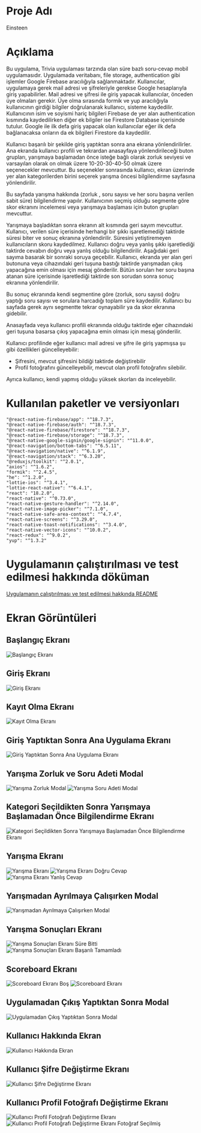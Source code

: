 # Proje Adı

Einsteen

# Açıklama

Bu uygulama, Trivia uygulaması tarzında olan süre bazlı soru-cevap mobil uygulamasıdır. Uygulamada veritabanı, file storage, authentication gibi işlemler Google Firebase aracılığıyla sağlanmaktadır. Kullanıcılar, uygulamaya gerek mail adresi ve şifreleriyle gerekse Google hesaplarıyla giriş yapabilirler. Mail adresi ve şifresi ile giriş yapacak kullanıcılar, önceden üye olmaları gerekir. Üye olma sırasında formik ve yup aracılığıyla kullanıcının girdiği bilgiler doğrulanarak kullanıcı, sisteme kaydedilir. Kullanıcının isim ve soyismi hariç bilgileri Firebase de yer alan authentication kısmında kaydedilirken diğer ek bilgiler ise Firestore Database içerisinde tutulur. Google ile ilk defa giriş yapacak olan kullanıcılar eğer ilk defa bağlanacaksa onların da ek bilgileri Firestore da kaydedilir.

Kullanıcı başarılı bir şekilde giriş yaptıktan sonra ana ekrana yönlendirilirler. Ana ekranda kullanıcı profili ve tekrardan anasayfaya yönlendirileceği buton grupları, yarışmaya başlamadan önce isteğe bağlı olarak zorluk seviyesi ve varsayılan olarak on olmak üzere 10-20-30-40-50 olmak üzere seçenecekler mevcuttur. Bu seçenekler sonrasında kullanıcı, ekran üzerinde yer alan kategorilerden birini seçerek yarışma öncesi bilgilendirme sayfasına yönlendirilir.

Bu sayfada yarışma hakkında (zorluk , soru sayısı ve her soru başına verilen sabit süre) bilgilendirme yapılır. Kullanıcının seçmiş olduğu segmente göre skor ekranını incelemesi veya yarışmaya başlaması için buton grupları mevcuttur.

Yarışmaya başladıktan sonra ekranın alt kısmında geri sayım mevcuttur. Kullanıcı, verilen süre içerisinde herhangi bir şıkkı işaretlemediği taktirde süresi biter ve sonuç ekranına yönlendirilir. Süresini yetiştiremeyen kullanıcıların skoru kaydedilmez. Kullanıcı doğru veya yanlış şıkkı işaretlediği taktirde cevabın doğru veya yanlış olduğu bilgilendirilir. Aşağıdaki geri sayıma basarak bir sonraki soruya geçebilir. Kullanıcı, ekranda yer alan geri butonuna veya cihazındaki geri tuşuna bastığı taktirde yarışmadan çıkış yapacağına emin olması için mesaj gönderilir. Bütün soruları her soru başına atanan süre içerisinde işaretlediği taktirde son sorudan sonra sonuç ekranına yönlendirilir.

Bu sonuç ekranında kendi segmentine göre (zorluk, soru sayısı) doğru yaptığı soru sayısı ve sorulara harcadığı toplam süre kaydedilir. Kullanıcı bu sayfada gerek aynı segmentte tekrar oynayabilir ya da skor ekranına gidebilir.

Anasayfada veya kullanıcı profili ekranında olduğu taktirde eğer cihazındaki geri tuşuna basarsa çıkış yapacağına emin olması için mesaj gönderilir.

Kullanıcı profilinde eğer kullanıcı mail adresi ve şifre ile giriş yapmışsa şu gibi özellikleri güncelleyebilir:

- Şifresini, mevcut şifresini bildiği taktirde değiştirebilir
- Profil fotoğrafını güncelleyebilir, mevcut olan profil fotoğrafını silebilir.

Ayrıca kullanıcı, kendi yapmış olduğu yüksek skorları da inceleyebilir.

# Kullanılan paketler ve versiyonları

    "@react-native-firebase/app": "^18.7.3",
    "@react-native-firebase/auth": "^18.7.3",
    "@react-native-firebase/firestore": "^18.7.3",
    "@react-native-firebase/storage": "^18.7.3",
    "@react-native-google-signin/google-signin": "^11.0.0",
    "@react-navigation/bottom-tabs": "^6.5.11",
    "@react-navigation/native": "^6.1.9",
    "@react-navigation/stack": "^6.3.20",
    "@reduxjs/toolkit": "^2.0.1",
    "axios": "^1.6.2",
    "formik": "^2.4.5",
    "he": "^1.2.0",
    "lottie-ios": "^3.4.1",
    "lottie-react-native": "^6.4.1",
    "react": "18.2.0",
    "react-native": "^0.73.0",
    "react-native-gesture-handler": "^2.14.0",
    "react-native-image-picker": "^7.1.0",
    "react-native-safe-area-context": "^4.7.4",
    "react-native-screens": "^3.29.0",
    "react-native-toast-notifications": "^3.4.0",
    "react-native-vector-icons": "^10.0.2",
    "react-redux": "^9.0.2",
    "yup": "^1.3.2"

# Uygulamanın çalıştırılması ve test edilmesi hakkında döküman

[Uygulamanın çalıştırılması ve test edilmesi hakkında README](./README_APP.md)

# Ekran Görüntüleri

## Başlangıç Ekranı

![Başlangıç Ekranı](./screenshots/welcome.png)

## Giriş Ekranı

![Giriş Ekranı](./screenshots/login.png)

## Kayıt Olma Ekranı

![Kayıt Olma Ekranı](./screenshots/signUp.png)

## Giriş Yaptıktan Sonra Ana Uygulama Ekranı

![Giriş Yaptıktan Sonra Ana Uygulama Ekranı](./screenshots/homepage.png)

## Yarışma Zorluk ve Soru Adeti Modal

![Yarışma Zorluk Modal](./screenshots/quizDifficult.png)
![Yarışma Soru Adeti Modal](./screenshots/quizQuestionCount.png)

## Kategori Seçildikten Sonra Yarışmaya Başlamadan Önce Bilgilendirme Ekranı

![Kategori Seçildikten Sonra Yarışmaya Başlamadan Önce Bilgilendirme Ekranı](./screenshots/chosenCategory.png)

## Yarışma Ekranı

![Yarışma Ekranı](./screenshots/quizSolving.png)
![Yarışma Ekranı Doğru Cevap](./screenshots/quizSolving_correct.png)
![Yarışma Ekranı Yanlış Cevap](./screenshots/quizSolving_wrong.png)

## Yarışmadan Ayrılmaya Çalışırken Modal

![Yarışmadan Ayrılmaya Çalışırken Modal](./screenshots/quizSolving_verifyQuitQuiz.png)

## Yarışma Sonuçları Ekranı

![Yarışma Sonuçları Ekranı Süre Bitti](./screenshots/resultOfQuiz_runOutOfTime.png)
![Yarışma Sonuçları Ekranı Başarılı Tamamladı](./screenshots/resultOfQuiz_finishedSuccessfully.png)

## Scoreboard Ekranı

![Scoreboard Ekranı Boş](./screenshots/scoreboard_empty.png)
![Scoreboard Ekranı](./screenshots/scoreboard.png)

## Uygulamadan Çıkış Yaptıktan Sonra Modal

![Uygulamadan Çıkış Yaptıktan Sonra Modal](./screenshots/verifySignOut.png)

## Kullanıcı Hakkında Ekran

![Kullanıcı Hakkında Ekran](./screenshots/userProfile.png)

## Kullanıcı Şifre Değiştirme Ekranı

![Kullanıcı Şifre Değiştirme Ekranı](./screenshots/updatePassword.png)

## Kullanıcı Profil Fotoğrafı Değiştirme Ekranı

![Kullanıcı Profil Fotoğrafı Değiştirme Ekranı](./screenshots/updateProfilePhoto.png)
![Kullanıcı Profil Fotoğrafı Değiştirme Ekranı Fotoğraf Seçilmiş](./screenshots/updateProfilePhoto_selected.png)
